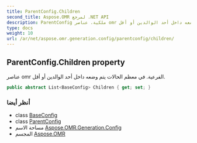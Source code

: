 ```yaml
---
title: ParentConfig.Children
second_title: Aspose.OMR لمرجع .NET API
description: ParentConfig ملكية. عناصر omr الفرعية. في معظم الحالات يتم وضعه داخل أحد الوالدين أو أقل.
type: docs
weight: 10
url: /ar/net/aspose.omr.generation.config/parentconfig/children/
---
```

## ParentConfig.Children property

عناصر omr الفرعية. في معظم الحالات يتم وضعه داخل أحد الوالدين أو أقل.

```csharp
public abstract List<BaseConfig> Children { get; set; }
```

### أنظر أيضا

* class [BaseConfig](../../baseconfig/)
* class [ParentConfig](../)
* مساحة الاسم [Aspose.OMR.Generation.Config](../../parentconfig/)
* المجسم [Aspose.OMR](../../../)


